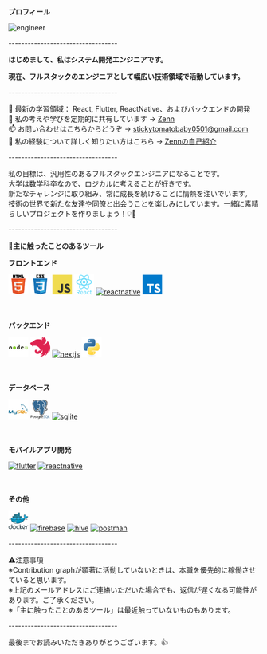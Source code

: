 **プロフィール**

<img src="https://storage.googleapis.com/zenn-user-upload/d11a9fb63208-20230930.png" alt="engineer" width="300px" />

<p>----------------------------------</p>

**はじめまして、私はシステム開発エンジニアです。**

**現在、フルスタックのエンジニアとして幅広い技術領域で活動しています。**

<p>----------------------------------</p>

🌱 最新の学習領域： React, Flutter, ReactNative、およびバックエンドの開発 
<br />📝 私の考えや学びを定期的に共有しています → [Zenn](https://zenn.dev/nifumafu) 
<br />📫 お問い合わせはこちらからどうぞ → stickytomatobaby0501@gmail.com 
<br />📄 私の経験について詳しく知りたい方はこちら → [Zennの自己紹介](https://zenn.dev/nifumafu/articles/21b2b6af4b0a1b)

 <p>----------------------------------</p>

<p>
  私の目標は、汎用性のあるフルスタックエンジニアになることです。
  <br>大学は数学科卒なので、ロジカルに考えることが好きです。
  <br>新たなチャレンジに取り組み、常に成長を続けることに情熱を注いでいます。
  <br>技術の世界で新たな友達や同僚と出会うことを楽しみにしています。一緒に素晴らしいプロジェクトを作りましょう！💡🚀
</p>



<p>----------------------------------</p>



🌟**主に触ったことのあるツール**


<p align="left">
  <strong>フロントエンド</strong>
  <p>
  <a href="https://www.w3.org/html/" target="_blank" rel="noreferrer"
    ><img
      src="https://raw.githubusercontent.com/devicons/devicon/master/icons/html5/html5-original-wordmark.svg"
      alt="html5"
      width="40"
      height="40"
  /></a>
  <a href="https://www.w3schools.com/css/" target="_blank" rel="noreferrer"
    ><img
      src="https://raw.githubusercontent.com/devicons/devicon/master/icons/css3/css3-original-wordmark.svg"
      alt="css3"
      width="40"
      height="40"
  /></a>
  <a
    href="https://developer.mozilla.org/en-US/docs/Web/JavaScript"
    target="_blank"
    rel="noreferrer"
    ><img
      src="https://raw.githubusercontent.com/devicons/devicon/master/icons/javascript/javascript-original.svg"
      alt="javascript"
      width="40"
      height="40"
  /></a>
  <a href="https://reactjs.org/" target="_blank" rel="noreferrer"
    ><img
      src="https://raw.githubusercontent.com/devicons/devicon/master/icons/react/react-original-wordmark.svg"
      alt="react"
      width="40"
      height="40"
  /></a>
  <a href="https://reactnative.dev/" target="_blank" rel="noreferrer"
    ><img
      src="https://reactnative.dev/img/header_logo.svg"
      alt="reactnative"
      width="40"
      height="40"
  /></a>
  <a href="https://www.typescriptlang.org/" target="_blank" rel="noreferrer"
    ><img
      src="https://raw.githubusercontent.com/devicons/devicon/master/icons/typescript/typescript-original.svg"
      alt="typescript"
      width="40"
      height="40"
  /></a>
  </p>

  <p>　</p>
  <strong>バックエンド</strong>
  <p>
    <a href="https://nodejs.org" target="_blank" rel="noreferrer"
    ><img
      src="https://raw.githubusercontent.com/devicons/devicon/master/icons/nodejs/nodejs-original-wordmark.svg"
      alt="nodejs"
      width="40"
      height="40"
  /></a>
  <a href="https://nestjs.com/" target="_blank" rel="noreferrer"
    ><img
      src="https://raw.githubusercontent.com/devicons/devicon/master/icons/nestjs/nestjs-plain.svg"
      alt="nestjs"
      width="40"
      height="40"
  /></a>
  <a href="https://nextjs.org/" target="_blank" rel="noreferrer"
    ><img
      src="https://cdn.worldvectorlogo.com/logos/nextjs-2.svg"
      alt="nextjs"
      width="40"
      height="40"
  /></a>
  <a href="https://www.python.org" target="_blank" rel="noreferrer"
    ><img
      src="https://raw.githubusercontent.com/devicons/devicon/master/icons/python/python-original.svg"
      alt="python"
      width="40"
      height="40"
  /></a>
  </p>

  <p>　</p>
  <strong>データベース</strong>
  <p>
    <a href="https://www.mysql.com/" target="_blank" rel="noreferrer"
    ><img
      src="https://raw.githubusercontent.com/devicons/devicon/master/icons/mysql/mysql-original-wordmark.svg"
      alt="mysql"
      width="40"
      height="40"
  /></a>
  <a href="https://www.postgresql.org" target="_blank" rel="noreferrer"
    ><img
      src="https://raw.githubusercontent.com/devicons/devicon/master/icons/postgresql/postgresql-original-wordmark.svg"
      alt="postgresql"
      width="40"
      height="40"
  /></a>
  <a href="https://www.sqlite.org/" target="_blank" rel="noreferrer"
    ><img
      src="https://www.vectorlogo.zone/logos/sqlite/sqlite-icon.svg"
      alt="sqlite"
      width="40"
      height="40"
  /></a>
  </p>

  <p>　</p>
  <strong>モバイルアプリ開発</strong>
  <p>
    <a href="https://flutter.dev" target="_blank" rel="noreferrer"
    ><img
      src="https://www.vectorlogo.zone/logos/flutterio/flutterio-icon.svg"
      alt="flutter"
      width="40"
      height="40"
  /></a>
  <a href="https://reactnative.dev/" target="_blank" rel="noreferrer"
    ><img
      src="https://reactnative.dev/img/header_logo.svg"
      alt="reactnative"
      width="40"
      height="40"
  /></a>
  </p>

  <p>　</p>
  <strong>その他</strong>
  <p>  
    <a href="https://www.docker.com/" target="_blank" rel="noreferrer"
    ><img
      src="https://raw.githubusercontent.com/devicons/devicon/master/icons/docker/docker-original-wordmark.svg"
      alt="docker"
      width="40"
      height="40"
  /></a>
  <a href="https://firebase.google.com/" target="_blank" rel="noreferrer"
    ><img
      src="https://www.vectorlogo.zone/logos/firebase/firebase-icon.svg"
      alt="firebase"
      width="40"
      height="40"
  /></a>
  <a href="https://hive.apache.org/" target="_blank" rel="noreferrer"
    ><img
      src="https://www.vectorlogo.zone/logos/apache_hive/apache_hive-icon.svg"
      alt="hive"
      width="40"
      height="40"
  /></a>
  <a href="https://postman.com" target="_blank" rel="noreferrer"
    ><img
      src="https://www.vectorlogo.zone/logos/getpostman/getpostman-icon.svg"
      alt="postman"
      width="40"
      height="40"
  /></a>
</p>

</p>


<p>----------------------------------</p>
<p align="left">
 ⚠注意事項
 <br>※Contribution graphが顕著に活動していないときは、本職を優先的に稼働させていると思います。
 <br>※上記のメールアドレスにご連絡いただいた場合でも、返信が遅くなる可能性があります。ご了承ください。
 <br>※「主に触ったことのあるツール」は最近触っていないものもあります。
</p>


<p>----------------------------------</p>

<p align="left">
 最後までお読みいただきありがとうございます。👍
</p>

<p>　　　</p>

